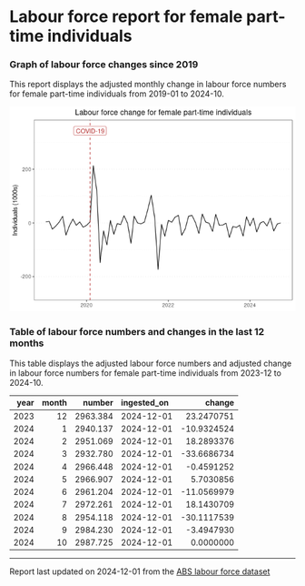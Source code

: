 Labour force report for female part-time individuals
================

### Graph of labour force changes since 2019

This report displays the adjusted monthly change in labour force numbers
for female part-time individuals from 2019-01 to 2024-10.

![](female_part-time_report_files/figure-gfm/unnamed-chunk-2-1.png)<!-- -->

### Table of labour force numbers and changes in the last 12 months

This table displays the adjusted labour force numbers and adjusted
change in labour force numbers for female part-time individuals from
2023-12 to 2024-10.

| year | month |   number | ingested_on |      change |
|-----:|------:|---------:|:------------|------------:|
| 2023 |    12 | 2963.384 | 2024-12-01  |  23.2470751 |
| 2024 |     1 | 2940.137 | 2024-12-01  | -10.9324524 |
| 2024 |     2 | 2951.069 | 2024-12-01  |  18.2893376 |
| 2024 |     3 | 2932.780 | 2024-12-01  | -33.6686734 |
| 2024 |     4 | 2966.448 | 2024-12-01  |  -0.4591252 |
| 2024 |     5 | 2966.907 | 2024-12-01  |   5.7030856 |
| 2024 |     6 | 2961.204 | 2024-12-01  | -11.0569979 |
| 2024 |     7 | 2972.261 | 2024-12-01  |  18.1430709 |
| 2024 |     8 | 2954.118 | 2024-12-01  | -30.1117539 |
| 2024 |     9 | 2984.230 | 2024-12-01  |  -3.4947930 |
| 2024 |    10 | 2987.725 | 2024-12-01  |   0.0000000 |

------------------------------------------------------------------------

Report last updated on 2024-12-01 from the [ABS labour force
dataset](https://www.abs.gov.au/statistics/labour/employment-and-unemployment/labour-force-australia/latest-release)
